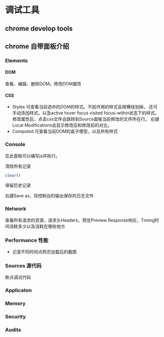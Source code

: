 # 调试工具

## chrome develop tools

## chrome 自带面板介绍

### Elements

#### DOM

查看、编辑、删除DOM。修改DOM属性

#### CSS

* Styles 可查看当前选中的DOM的样式。不起作用的样式会用横线划掉。 还可手动添加样式，以及active hover focus visited focus-within状态下的样式。修改属性后，点击css文件会跳转到Source面板当前修改的文件所在行。 右键Local Modifications会显示修改后和修改前的对比。
* Computed 可查看当前DOM的盒子模型，以及所有样式

### Console

在此面板可以编写js并执行。

清除所有记录

```javascript
clear()
```

保留历史记录

右键Save as，将控制台的输出保存的日志文件

### Network

查看所有请求的资源，请求头Headers，预览Preview Response响应，Timing时间消耗多少以及消耗在哪些地方

### Performance 性能

* 记录不同时间点网页加载后的截图

### Sources 源代码

断点调试代码

### Applicaton

### Memory

### Security

### Audits